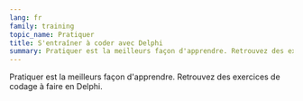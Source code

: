 ```yaml
---
lang: fr
family: training
topic_name: Pratiquer
title: S'entraîner à coder avec Delphi
summary: Pratiquer est la meilleurs façon d'apprendre. Retrouvez des exercices de codage à faire en Delphi.
---
```

Pratiquer est la meilleurs façon d'apprendre. Retrouvez des exercices de codage à faire en Delphi.
